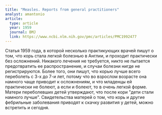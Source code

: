 ```yaml
---
title: "Measles. Reports from general practitioners"
analyst: amantonio
article:
  type: article
  year: 1959
  journal: BMJ
  link: https://www.ncbi.nlm.nih.gov/pmc/articles/PMC1992477
---
```


Статья 1959 года, в которой несколько практикующих врачей пишут о том, что корь стала легкой болезнью в Англии, и проходит практически без осложнений. Никакого лечения не требуется, никто не пытается предотвратить ее распространение, и случаи болезни нигде не регистрируются. Более того, они пишут, что корью лучше всего переболеть с 3-х до 7-и лет, потому что во взрослом возрасте она намного чаще приводит к осложнениям, и что младенцы ей практически не болеют, а если и болеют, то в очень легкой форме. Матери переболевших детей утверждают, что после кори "дети стали намного лучше".
Свидетельства матерей о том, что корь и другие фебрильные заболевания приводят к скачку развития у детей, можно встретить и сегодня.
